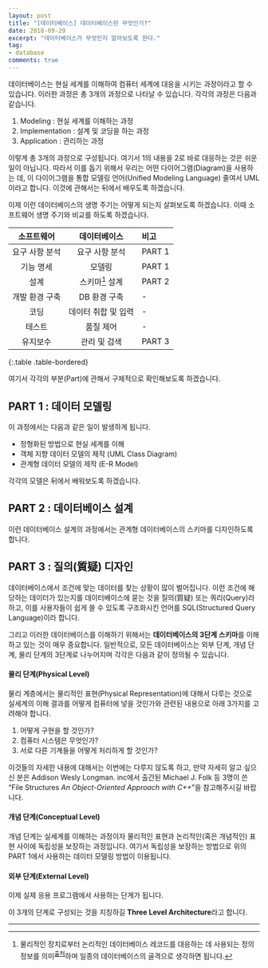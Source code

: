 ```yaml
---
layout: post
title: "[데이터베이스] 데이터베이스란 무엇인가?"
date: 2018-09-29
excerpt: "데이터베이스가 무엇인지 알아보도록 한다."
tag:
- database
comments: true
---
```


데이터베이스는 현실 세계를 이해하여 컴퓨터 세계에 대응을 시키는 과정이라고 할 수 있습니다.
이러한 과정은 총 3개의 과정으로 나타날 수 있습니다. 각각의 과정은 다음과 같습니다.

1. Modeling : 현실 세계를 이해하는 과정
2. Implementation : 설계 및 코딩을 하는 과정
3. Application : 관리하는 과정

이렇게 총 3개의 과정으로 구성됩니다. 여기서 1의 내용을 2로 바로 대응하는 것은 쉬운 일이 아닙니다. 따라서 이를 돕기 위해서 우리는 어떤 다이어그램(Diagram)을 사용하는 데, 이 다이어그램을 통합 모델링 언어(Unified Modeling Language) 줄여서 UML이라고 합니다. 이것에 관해서는 뒤에서 배우도록 하겠습니다.

이제 이런 데이터베이스의 생명 주기는 어떻게 되는지 살펴보도록 하겠습니다. 이때 소프트웨어 생명 주기와 비교를 하도록 하겠습니다.

| 소프트웨어 | 데이터베이스 | 비고|
|:----------:|:-----------:|:------|
|요구 사항 분석|요구 사항 분석| PART 1 |
|기능 명세|모델링| PART 1 |
|설계|스키마[^1] 설계|PART 2 |
|개발 환경 구축|DB 환경 구축| - |
|코딩|데이터 취합 및 입력| - |
|테스트|품질 제어| - |
|유지보수|관리 및 검색| PART 3 |
{:.table .table-bordered}

여기서 각각의 부분(Part)에 관해서 구체적으로 확인해보도록 하겠습니다.

## PART 1 : 데이터 모델링
이 과정에서는 다음과 같은 일이 발생하게 됩니다.

- 정형화된 방법으로 현실 세계를 이해
- 객체 지향 데이터 모델의 제작 (UML Class Diagram)
- 관계형 데이터 모델의 제작 (E-R Model)

각각의 모델은 뒤에서 배워보도록 하겠습니다.

## PART 2 : 데이터베이스 설계
이런 데이터베이스 설계의 과정에서는 관계형 데이터베이스의 스키마를 디자인하도록 합니다.

## PART 3 : 질의(質疑) 디자인
데이터베이스에서 조건에 맞는 데이터를 찾는 상황이 많이 벌어집니다. 이런 조건에 해당하는 데이터가 있는지를 데이터베이스에 묻는 것을 질의(質疑) 또는 쿼리(Query)라 하고, 이를 사용자들이 쉽게 쓸 수 있도록 구조화시킨 언어를 SQL(Structured Query Language)이라 합니다.

그리고 이러한 데이터베이스를 이해하기 위해서는 **데이터베이스의 3단계 스키마**를 이해하고 있는 것이 매우 중요합니다. 일반적으로, 모든 데이터베이스는 외부 단계, 개념 단계, 물리 단계의 3단계로 나누어지며 각각은 다음과 같이 정의될 수 있습니다.

#### 물리 단계(Physical Level)
물리 계층에서는 물리적인 표현(Physical Representation)에 대해서 다루는 것으로 실세계의 이해 결과를 어떻게 컴퓨터에 넣을 것인가와 관련된 내용으로 아래 3가지를 고려해야 합니다.

1. 어떻게 구현을 할 것인가? 
2. 컴퓨터 시스템은 무엇인가? 
3. 서로 다른 기계들을 어떻게 처리하게 할 것인가?

이것들의 자세한 내용에 대해서는 이번에는 다루지 않도록 하고, 만약 자세히 알고 싶으신 분은 Addison Wesly Longman. inc에서 출간된 Michael J. Folk 등 3명이 쓴 “File Structures *An Object-Oriented Approach with C++*”을 참고해주시길 바랍니다.

#### 개념 단계(Conceptual Level)
개념 단계는 실세계를 이해하는 과정이자 물리적인 표현과 논리적인(혹은 개념적인) 표현 사이에 독립성을 보장하는 과정입니다. 여기서 독립성을 보장하는 방법으로 위의 PART 1에서 사용하는 데이터 모델링 방법이 이용됩니다.

#### 외부 단계(External Level)
이제 실제 응용 프로그램에서 사용하는 단계가 됩니다.

이 3개의 단계로 구성되는 것을 지칭하길 **Three Level Architecture**라고 합니다.

---
[^1]: 물리적인 장치로부터 논리적인 데이터베이스 레코드를 대응하는 데 사용되는 정의 정보를 의미<sup>[출처](https://terms.naver.com/entry.nhn?docId=836327&cid=42344&categoryId=42344)</sup>하며 일종의 데이터베이스의 골격으로 생각하면 됩니다.